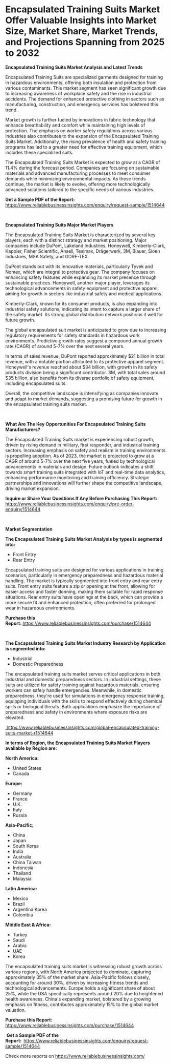<p><h1>Encapsulated Training Suits Market Offer Valuable Insights into Market Size, Market Share, Market Trends, and Projections Spanning from 2025 to 2032</h1></p><p><strong>Encapsulated Training Suits Market Analysis and Latest Trends</strong></p>
<p><p>Encapsulated Training Suits are specialized garments designed for training in hazardous environments, offering both insulation and protection from various contaminants. This market segment has seen significant growth due to increasing awareness of workplace safety and the rise in industrial accidents. The demand for enhanced protective clothing in sectors such as manufacturing, construction, and emergency services has bolstered this trend.</p><p>Market growth is further fueled by innovations in fabric technology that enhance breathability and comfort while maintaining high levels of protection. The emphasis on worker safety regulations across various industries also contributes to the expansion of the Encapsulated Training Suits Market. Additionally, the rising prevalence of health and safety training programs has led to a greater need for effective training equipment, which includes these specialized suits.</p><p>The Encapsulated Training Suits Market is expected to grow at a CAGR of 11.4% during the forecast period. Companies are focusing on sustainable materials and advanced manufacturing processes to meet consumer demands while minimizing environmental impacts. As these trends continue, the market is likely to evolve, offering more technologically advanced solutions tailored to the specific needs of various industries.</p></p>
<p><strong>Get a Sample PDF of the Report:&nbsp;</strong> <a href="https://www.reliablebusinessinsights.com/enquiry/request-sample/1514644?utm_campaign=1837&utm_medium=2&utm_source=Github&utm_content=ia&utm_term=17012025&utm_id=encapsulated-training-suits">https://www.reliablebusinessinsights.com/enquiry/request-sample/1514644</a></p>
<p>&nbsp;</p>
<p><strong>Encapsulated Training Suits Major Market Players</strong></p>
<p><p>The Encapsulated Training Suits Market is characterized by several key players, each with a distinct strategy and market positioning. Major companies include DuPont, Lakeland Industries, Honeywell, Kimberly-Clark, Kappler, Fisher Scientific, Ansell, Tesimax, Drägerwerk, 3M, Blauer, Sioen Industries, MSA Safety, and GORE-TEX. </p><p>DuPont stands out with its innovative materials, particularly Tyvek and Nomex, which are integral to protective gear. The company focuses on enhancing safety features while expanding its market presence through sustainable practices. Honeywell, another major player, leverages its technological advancements in safety equipment and protective apparel, aiming for growth in sectors like industrial safety and medical applications.</p><p>Kimberly-Clark, known for its consumer products, is also expanding into industrial safety solutions, indicating its intent to capture a larger share of the safety market. Its strong global distribution network positions it well for future growth. </p><p>The global encapsulated suit market is anticipated to grow due to increasing regulatory requirements for safety standards in hazardous work environments. Predictive growth rates suggest a compound annual growth rate (CAGR) of around 5-7% over the next several years.</p><p>In terms of sales revenue, DuPont reported approximately $21 billion in total revenue, with a notable portion attributed to its protective apparel segment. Honeywell's revenue reached about $34 billion, with growth in its safety products division being a significant contributor. 3M, with total sales around $35 billion, also benefits from its diverse portfolio of safety equipment, including encapsulated suits.</p><p>Overall, the competitive landscape is intensifying as companies innovate and adapt to market demands, suggesting a promising future for growth in the encapsulated training suits market.</p></p>
<p>&nbsp;</p>
<p><strong>What Are The Key Opportunities For Encapsulated Training Suits Manufacturers?</strong></p>
<p><p>The Encapsulated Training Suits market is experiencing robust growth, driven by rising demand in military, first responder, and industrial training sectors. Increasing emphasis on safety and realism in training environments is propelling adoption. As of 2023, the market is projected to grow at a CAGR of around 5-7% over the next five years, fueled by technological advancements in materials and design. Future outlook indicates a shift towards smart training suits integrated with IoT and real-time data analytics, enhancing performance monitoring and training efficiency. Strategic partnerships and innovations will further shape the competitive landscape, driving market expansion.</p></p>
<p><strong>Inquire or Share Your Questions If Any Before Purchasing This Report:</strong> <a href="https://www.reliablebusinessinsights.com/enquiry/pre-order-enquiry/1514644?utm_campaign=1837&utm_medium=2&utm_source=Github&utm_content=ia&utm_term=17012025&utm_id=encapsulated-training-suits">https://www.reliablebusinessinsights.com/enquiry/pre-order-enquiry/1514644</a></p>
<p>&nbsp;</p>
<p><strong>Market Segmentation</strong></p>
<p><strong>The Encapsulated Training Suits Market Analysis by types is segmented into:</strong></p>
<p><ul><li>Front Entry</li><li>Rear Entry</li></ul></p>
<p><p>Encapsulated training suits are designed for various applications in training scenarios, particularly in emergency preparedness and hazardous material handling. The market is typically segmented into front entry and rear entry suits. Front entry suits feature a zip or opening at the front, allowing for easier access and faster donning, making them suitable for rapid response situations. Rear entry suits have openings at the back, which can provide a more secure fit and enhanced protection, often preferred for prolonged wear in hazardous environments.</p></p>
<p><strong>Purchase this Report:&nbsp;</strong><a href="https://www.reliablebusinessinsights.com/purchase/1514644?utm_campaign=1837&utm_medium=2&utm_source=Github&utm_content=ia&utm_term=17012025&utm_id=encapsulated-training-suits">https://www.reliablebusinessinsights.com/purchase/1514644</a></p>
<p>&nbsp;</p>
<p><strong>The Encapsulated Training Suits Market Industry Research by Application is segmented into:</strong></p>
<p><ul><li>Industrial</li><li>Domestic Preparedness</li></ul></p>
<p><p>The encapsulated training suits market serves critical applications in both industrial and domestic preparedness sectors. In industrial settings, these suits are utilized for safety training against hazardous materials, ensuring workers can safely handle emergencies. Meanwhile, in domestic preparedness, they're used for simulations in emergency response training, equipping individuals with the skills to respond effectively during chemical spills or biological threats. Both applications emphasize the importance of preparedness and safety in environments where exposure risks are elevated.</p></p>
<p><a href="https://www.reliablebusinessinsights.com/global-encapsulated-training-suits-market-r1514644?utm_campaign=1837&utm_medium=2&utm_source=Github&utm_content=ia&utm_term=17012025&utm_id=encapsulated-training-suits">&nbsp;https://www.reliablebusinessinsights.com/global-encapsulated-training-suits-market-r1514644</a></p>
<p><strong>In terms of Region, the Encapsulated Training Suits Market Players available by Region are:</strong></p>
<p>
    <p> <strong> North America: </strong>
        <ul>
            <li>United States</li>
            <li>Canada</li>
        </ul>
        </p> 
    <p> <strong> Europe: </strong>
        <ul>
            <li>Germany</li>
            <li>France</li>
            <li>U.K.</li>
            <li>Italy</li>
            <li>Russia</li>
        </ul>
        </p> 
    <p> <strong> Asia-Pacific: </strong>
        <ul>
            <li>China</li>
            <li>Japan</li>
            <li>South Korea</li>
            <li>India</li>
            <li>Australia</li>
            <li>China Taiwan</li>
            <li>Indonesia</li>
            <li>Thailand</li>
            <li>Malaysia</li>
        </ul>
        </p> 
    <p> <strong> Latin America: </strong>
        <ul>
            <li>Mexico</li>
            <li>Brazil</li>
            <li>Argentina Korea</li>
            <li>Colombia</li>
        </ul>
        </p> 
    <p> <strong> Middle East & Africa: </strong>
        <ul>
            <li>Turkey</li>
            <li>Saudi</li>
            <li>Arabia</li>
            <li>UAE</li>
            <li>Korea</li>
        </ul>
    </p>
    </p>
<p><p>The encapsulated training suits market is witnessing robust growth across various regions, with North America projected to dominate, capturing approximately 35% of the market share. Asia-Pacific follows closely, accounting for around 30%, driven by increasing fitness trends and technological advancements. Europe holds a significant share of about 25%, while the USA specifically represents around 20% due to heightened health awareness. China's expanding market, bolstered by a growing emphasis on fitness, contributes approximately 15% to the global market valuation.</p></p>
<p><strong>Purchase this Report: </strong><a href="https://www.reliablebusinessinsights.com/purchase/1514644?utm_campaign=1837&utm_medium=2&utm_source=Github&utm_content=ia&utm_term=17012025&utm_id=encapsulated-training-suits">https://www.reliablebusinessinsights.com/purchase/1514644</a></p>
<p>&nbsp;<strong>Get a Sample PDF of the Report:&nbsp;&nbsp;</strong><a href="https://www.reliablebusinessinsights.com/enquiry/request-sample/1514644?utm_campaign=1837&utm_medium=2&utm_source=Github&utm_content=ia&utm_term=17012025&utm_id=encapsulated-training-suits">https://www.reliablebusinessinsights.com/enquiry/request-sample/1514644</a></p>
<p><strong></strong></p>
<p>Check more reports on <a href="https://www.reliablebusinessinsights.com/?utm_campaign=1837&utm_medium=2&utm_source=Github&utm_content=ia&utm_term=17012025&utm_id=encapsulated-training-suits">https://www.reliablebusinessinsights.com/</a></p>